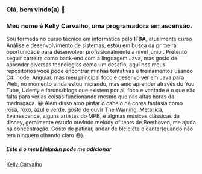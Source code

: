 ### Olá, bem vindo(a) 👋

### Meu nome é Kelly Carvalho, uma programadora em ascensão.
Sou formada no curso técnico em informática pelo **IFBA**, atualmente curso Análise e desenvolvimento de sistemas, estou em busca da primeira oportunidade para desenvolver profissionalmente a nível júnior.
Pretento seguir carreira como back-end com a linguagem Java, mas gosto de aprender diversas tecnologias como um desafio, aqui nos meus repositórios você pode encontrar minhas tentativas e treinamentos usando C#, node, Angular, mas meu principal foco é desenvolver em Java para Web, no momento ainda estou iniciando, mas amo aprender através do You Tube, Udemy e fóruns/blogs que existem por aí, foco e vontade é o que não falta para ver as coisas funcionando mesmo que nas altas horas da madrugada.
:grinning:
Além disso amo pintar o cabelo de cores fantasia como   rosa, roxo, azul e verde, gosto de ouvir The Warning, Metallica, Evanescence, alguns artistas do MPB, e algmas músicas clássicas da disney, geralmente estudo ouvindo melody of tears de Beethoven, me ajuda na concentração. Gosto de patinar, andar de bicicleta e cantar(quando não tem ninguém olhando claro :smile:). 

##### Este é o meu Linkedin pode me adicionar
[Kelly Carvalho](https://www.linkedin.com/in/kelly-carvalho-110a59153/)
